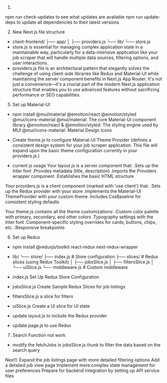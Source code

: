 1. 
npm run check-updates to see what updates are available
npm run update-deps to update all dependencies to their latest versions





2. New Next.js file structure
- client-frontend/
├── app/
│   ├── providers.js
└── lib/
    └── store.js
- store.js is essential for managing complex application state in a maintainable way, particularly for a data-intensive application like your job scraper that will handle multiple data sources, filtering options, and user interactions.
- providers.js file is an architectural pattern that elegantly solves the challenge of using client-side libraries like Redux and Material-UI while maintaining the server component benefits in Next.js App Router. It's not just a convenience—it's a crucial part of the modern Next.js application structure that enables you to use advanced features without sacrificing performance or SEO capabilities.



5. Set up Material-UI
- npm install @mui/material @emotion/react @emotion/styled @mui/icons-material
@mui/material: The core Material-UI component library
@emotion/react & @emotion/styled: The styling engine used by MUI
@mui/icons-material: Material Design icons
- Create theme.js to configure Material-UI Theme Provider (defines a consistent design system for your job scraper application. This file will expand upon the basic theme configuration currently in your providers.js.)

- current js usage
Your layout.js is a server component that:
  .Sets up the Inter font
  .Provides metadata (title, description)
  .Imports the Providers wrapper component
  .Establishes the basic HTML structure

Your providers.js is a client component (marked with 'use client') that:
  .Sets up the Redux provider with your store
  .Implements the Material-UI ThemeProvider with your custom theme
  .Includes CssBaseline for consistent styling defaults

Your theme.js contains all the theme customizations:
  .Custom color palette with primary, secondary, and other colors
  .Typography settings with the Inter font
  .Component-specific styling overrides for cards, buttons, chips, etc.
  .Responsive breakpoints


6. Set up Redux
- npm install @reduxjs/toolkit react-redux next-redux-wrapper
- lib/
└── store/
    ├── index.js        # Store configuration
    ├── slices/         # Redux slices (using Redux Toolkit)
    │   ├── jobsSlice.js
    │   ├── filtersSlice.js
    │   └── uiSlice.js
    └── middleware.js   # Custom middleware

- index.js Set Up Redux Store Configuration
- jobsSlice.js Create Sample Redux Slices for job listings
- filtersSlice.js a slice for filters
- uiSlice.js Create a UI slice for UI state
- update layout.js to include the Redux provider
- update page.js to use Redux

7. Search Function not work
- modify the fetchJobs in jobsSlice.js thunk to filter the data based on the search query



Next1:
Expand the job listings page with more detailed filtering options
Add a detailed job view page
Implement more complex state management for user preferences
Prepare for backend integration by setting up API service files